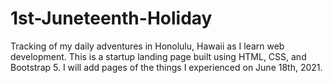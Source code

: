 # 1st-Juneteenth-Holiday
Tracking of my daily adventures in Honolulu, Hawaii as I learn web development. This is a startup landing page built using HTML, CSS, and Bootstrap 5. I will add pages of the things I experienced on June 18th, 2021. 
